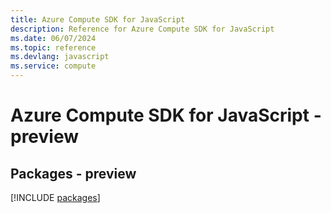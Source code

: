 ```yaml
---
title: Azure Compute SDK for JavaScript
description: Reference for Azure Compute SDK for JavaScript
ms.date: 06/07/2024
ms.topic: reference
ms.devlang: javascript
ms.service: compute
---
```

# Azure Compute SDK for JavaScript - preview
## Packages - preview
[!INCLUDE [packages](compute-index.md)]
